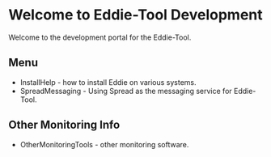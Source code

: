 # Welcome to Eddie-Tool Development #

Welcome to the development portal for the Eddie-Tool.


## Menu ##

  * InstallHelp - how to install Eddie on various systems.
  * SpreadMessaging - Using Spread as the messaging service for Eddie-Tool.

## Other Monitoring Info ##

  * OtherMonitoringTools - other monitoring software.